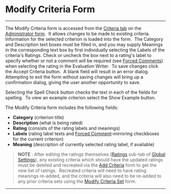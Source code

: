 # Modify Criteria Form 
---

The Modify Criteria form is accessed from the [Criteria 
tab](<7g8g.md>) on the [Administrator form](<7df4.md>).&nbsp; It allows changes to be made to existing criteria.&nbsp; Information for the selected criterion is loaded into the form.&nbsp; The Category and Description text boxes must be filled in, and you may supply Meanings in the corresponding text box by first individually selecting the Labels of the criteria's Ratings.&nbsp;Check or uncheck the box next to a rating's label to specify whether or not a comment will be required (see [Forced Comments](<7crq.md>)) when selecting the rating in the Evaluation Writer.&nbsp; To save changes click the Accept Criteria button.&nbsp; A blank field will result in an error dialog.&nbsp; Attempting to exit the form without saving changes will bring up a confirmation dialog, giving the user another opportunity to save.

Selecting the Spell Check button checks the text in each of the fields for 
spelling.&nbsp; To view an example criterion select the Show Example button.

The Modify Criteria form includes the following fields:

- **Category** (criterion title)
- **Description** (what is being rated)
- **Rating** (consists of the rating labels and meanings)
- **Labels** (rating label texts and [Forced Comment](<7crq.md>)-mirroring checkboxes for the current criterion)
- **Meaning** (description of currently selected rating label, if available)

> **NOTE** : After editing the ratings themselves ([Ratings](<ratings.md>) sub-tab of [Global Settings](<globset.md>)), any existing criteria which should have the updated ratings must be deleted and recreated via the [Add Criteria](<7gmo.md>) form to get the new list of ratings.&nbsp; Recreated criteria will need to have rating meanings re-added, and the criteria will also need to be re-added to any prior criteria sets using the [Modify Criteria Set](<7jjk.md>) form. 
---